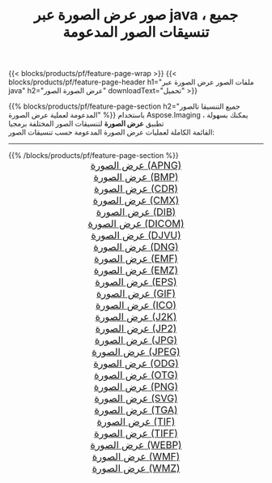 ﻿---
title: صور عرض الصورة عبر java ، جميع تنسيقات الصور المدعومة 
weight: 3920
url: /ar/java/viewer 
lang: ar
langdirlevel: 2
locales: zh-hans,ja,it,ru,de,es,fr,nl,id,lt,pl,pt,vi,tr,ko,zh-hant,ar,hi,th,sv,cs,uk,he
description: باستخدام Aspose.Imaging يمكنك بسهولة عرض الصورة الصور عبر java
---

{{< blocks/products/pf/feature-page-wrap >}}
{{< blocks/products/pf/feature-page-header h1="ملفات الصور عرض الصورة عبر java" h2="عرض الصورة الصور" downloadText="تحميل" >}}


{{% blocks/products/pf/feature-page-section  h2="جميع التنسيقا تالصور  المدعومة لعملية عرض الصورة" %}}
باستخدام Aspose.Imaging ، يمكنك بسهولة تطبيق **عرض الصورة** لتنسيقات الصور المختلفة برمجيا
<br/>
القائمة الكاملة لعمليات عرض الصورة المدعومة حسب تنسيقات الصور:
<hr/>
{{% /blocks/products/pf/feature-page-section %}}
<div class="container-fluid productfamilypage bg-gray">
    <div class="convertypes bg-gray agp-content section">
        <div class="container">
		<div class="row other-converters" style="gap: 10px;font-size: 19px;text-align:center;">
		    <div class='col-md-2 other-converter remove-lp remove-rp'><a href="/imaging/ar/java/viewer/apng" style="padding:15px;">عرض الصورة (APNG)</a></div><div class='col-md-2 other-converter remove-lp remove-rp'><a href="/imaging/ar/java/viewer/bmp" style="padding:15px;">عرض الصورة (BMP)</a></div><div class='col-md-2 other-converter remove-lp remove-rp'><a href="/imaging/ar/java/viewer/cdr" style="padding:15px;">عرض الصورة (CDR)</a></div><div class='col-md-2 other-converter remove-lp remove-rp'><a href="/imaging/ar/java/viewer/cmx" style="padding:15px;">عرض الصورة (CMX)</a></div><div class='col-md-2 other-converter remove-lp remove-rp'><a href="/imaging/ar/java/viewer/dib" style="padding:15px;">عرض الصورة (DIB)</a></div><div class='col-md-2 other-converter remove-lp remove-rp'><a href="/imaging/ar/java/viewer/dicom" style="padding:15px;">عرض الصورة (DICOM)</a></div><div class='col-md-2 other-converter remove-lp remove-rp'><a href="/imaging/ar/java/viewer/djvu" style="padding:15px;">عرض الصورة (DJVU)</a></div><div class='col-md-2 other-converter remove-lp remove-rp'><a href="/imaging/ar/java/viewer/dng" style="padding:15px;">عرض الصورة (DNG)</a></div><div class='col-md-2 other-converter remove-lp remove-rp'><a href="/imaging/ar/java/viewer/emf" style="padding:15px;">عرض الصورة (EMF)</a></div><div class='col-md-2 other-converter remove-lp remove-rp'><a href="/imaging/ar/java/viewer/emz" style="padding:15px;">عرض الصورة (EMZ)</a></div><div class='col-md-2 other-converter remove-lp remove-rp'><a href="/imaging/ar/java/viewer/eps" style="padding:15px;">عرض الصورة (EPS)</a></div><div class='col-md-2 other-converter remove-lp remove-rp'><a href="/imaging/ar/java/viewer/gif" style="padding:15px;">عرض الصورة (GIF)</a></div><div class='col-md-2 other-converter remove-lp remove-rp'><a href="/imaging/ar/java/viewer/ico" style="padding:15px;">عرض الصورة (ICO)</a></div><div class='col-md-2 other-converter remove-lp remove-rp'><a href="/imaging/ar/java/viewer/j2k" style="padding:15px;">عرض الصورة (J2K)</a></div><div class='col-md-2 other-converter remove-lp remove-rp'><a href="/imaging/ar/java/viewer/jp2" style="padding:15px;">عرض الصورة (JP2)</a></div><div class='col-md-2 other-converter remove-lp remove-rp'><a href="/imaging/ar/java/viewer/jpg" style="padding:15px;">عرض الصورة (JPG)</a></div><div class='col-md-2 other-converter remove-lp remove-rp'><a href="/imaging/ar/java/viewer/jpeg" style="padding:15px;">عرض الصورة (JPEG)</a></div><div class='col-md-2 other-converter remove-lp remove-rp'><a href="/imaging/ar/java/viewer/odg" style="padding:15px;">عرض الصورة (ODG)</a></div><div class='col-md-2 other-converter remove-lp remove-rp'><a href="/imaging/ar/java/viewer/otg" style="padding:15px;">عرض الصورة (OTG)</a></div><div class='col-md-2 other-converter remove-lp remove-rp'><a href="/imaging/ar/java/viewer/png" style="padding:15px;">عرض الصورة (PNG)</a></div><div class='col-md-2 other-converter remove-lp remove-rp'><a href="/imaging/ar/java/viewer/svg" style="padding:15px;">عرض الصورة (SVG)</a></div><div class='col-md-2 other-converter remove-lp remove-rp'><a href="/imaging/ar/java/viewer/tga" style="padding:15px;">عرض الصورة (TGA)</a></div><div class='col-md-2 other-converter remove-lp remove-rp'><a href="/imaging/ar/java/viewer/tif" style="padding:15px;">عرض الصورة (TIF)</a></div><div class='col-md-2 other-converter remove-lp remove-rp'><a href="/imaging/ar/java/viewer/tiff" style="padding:15px;">عرض الصورة (TIFF)</a></div><div class='col-md-2 other-converter remove-lp remove-rp'><a href="/imaging/ar/java/viewer/webp" style="padding:15px;">عرض الصورة (WEBP)</a></div><div class='col-md-2 other-converter remove-lp remove-rp'><a href="/imaging/ar/java/viewer/wmf" style="padding:15px;">عرض الصورة (WMF)</a></div><div class='col-md-2 other-converter remove-lp remove-rp'><a href="/imaging/ar/java/viewer/wmz" style="padding:15px;">عرض الصورة (WMZ)</a></div>
                </div>
        </div>
    </div>
</div>
<br/>
